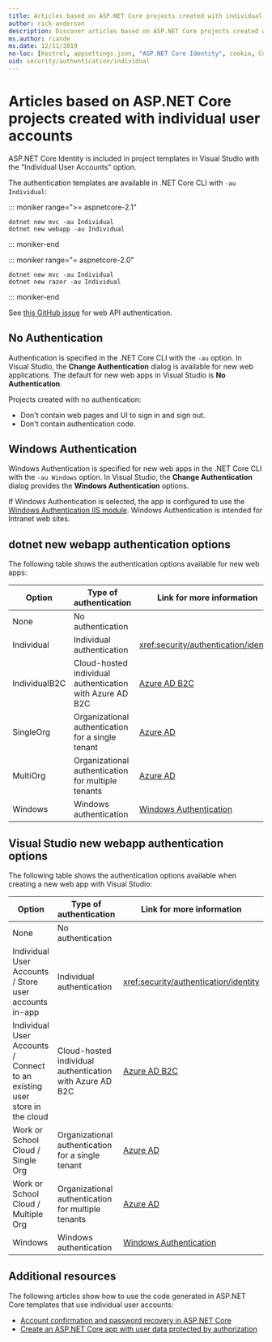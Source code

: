 ```yaml
---
title: Articles based on ASP.NET Core projects created with individual user accounts
author: rick-anderson
description: Discover articles based on ASP.NET Core projects created with individual user accounts.
ms.author: riande
ms.date: 12/11/2019
no-loc: [Kestrel, appsettings.json, "ASP.NET Core Identity", cookie, Cookie, Blazor, "Blazor Server", "Blazor WebAssembly", "Identity", "Let's Encrypt", Razor, SignalR]
uid: security/authentication/individual
---
```

# Articles based on ASP.NET Core projects created with individual user accounts

ASP.NET Core Identity is included in project templates in Visual Studio with the "Individual User Accounts" option.

The authentication templates are available in .NET Core CLI with `-au Individual`:

::: moniker range=">= aspnetcore-2.1"

```dotnetcli
dotnet new mvc -au Individual
dotnet new webapp -au Individual
```

::: moniker-end

::: moniker range="= aspnetcore-2.0"

```dotnetcli
dotnet new mvc -au Individual
dotnet new razor -au Individual
```

::: moniker-end

See [this GitHub issue](https://github.com/dotnet/AspNetCore/issues/5833) for web API authentication.

<a name="no"></a>

## No Authentication

Authentication is specified in the .NET Core CLI with the `-au` option. In Visual Studio, the **Change Authentication** dialog is available for new web applications. The default for new web apps in Visual Studio is **No Authentication**.

Projects created with no authentication:

* Don't contain web pages and UI to sign in and sign out.
* Don't contain authentication code.

<a name="win"></a>

## Windows Authentication

Windows Authentication is specified for new web apps in the .NET Core CLI with the `-au Windows` option. In Visual Studio, the **Change Authentication** dialog provides the **Windows Authentication** options.

If Windows Authentication is selected, the app is configured to use the [Windows Authentication IIS module](xref:host-and-deploy/iis/modules). Windows Authentication is intended for Intranet web sites.

## dotnet new webapp authentication options

The following table shows the authentication options available for new web apps:

| Option | Type of authentication | Link for more information |
 | ----------------- | ------------ | ---------- |
| None            |  No authentication | | 
| Individual      |  Individual authentication | <xref:security/authentication/identity>
| IndividualB2C   |  Cloud-hosted individual authentication with Azure AD B2C | [Azure AD B2C](/azure/active-directory-b2c/) |
| SingleOrg       |  Organizational authentication for a single tenant | [Azure AD](/azure/active-directory/develop/quickstart-v2-aspnet-core-webapp) |
| MultiOrg        |  Organizational authentication for multiple tenants | [Azure AD](/azure/active-directory/develop/quickstart-v2-aspnet-core-webapp) |
| Windows         |  Windows authentication | [Windows Authentication](xref:security/authentication/windowsauth)

## Visual Studio new webapp authentication options

The following table shows the authentication options available when creating a new web app with Visual Studio:

| Option | Type of authentication | Link for more information |
 | ----------------- | ------------ | ---------- |
| None            |  No authentication | | 
| Individual User Accounts / Store user accounts in-app |  Individual authentication | <xref:security/authentication/identity> |
| Individual User Accounts / Connect to an existing user store in the cloud |  Cloud-hosted individual authentication with Azure AD B2C | [Azure AD B2C](/azure/active-directory-b2c/) |
| Work or School Cloud / Single Org  |  Organizational authentication for a single tenant | [Azure AD](/azure/active-directory/develop/quickstart-v2-aspnet-core-webapp) |
| Work or School Cloud / Multiple Org |  Organizational authentication for multiple tenants | [Azure AD](/azure/active-directory/develop/quickstart-v2-aspnet-core-webapp) |
| Windows         |  Windows authentication | [Windows Authentication](xref:security/authentication/windowsauth)

## Additional resources

The following articles show how to use the code generated in ASP.NET Core templates that use individual user accounts:

* [Account confirmation and password recovery in ASP.NET Core](xref:security/authentication/accconfirm)
* [Create an ASP.NET Core app with user data protected by authorization](xref:security/authorization/secure-data)
